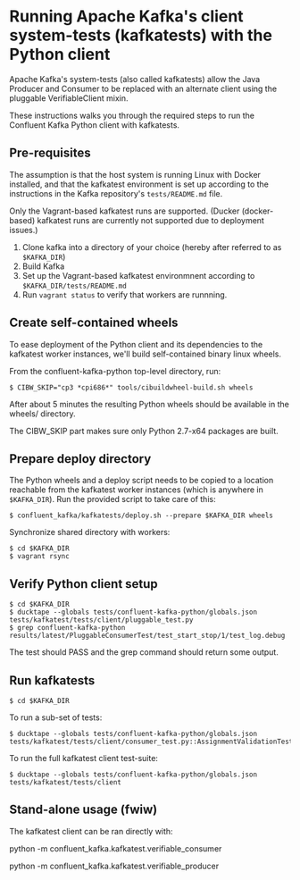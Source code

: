 # Running Apache Kafka's client system-tests (kafkatests) with the Python client

Apache Kafka's system-tests (also called kafkatests) allow the Java
Producer and Consumer to be replaced with an alternate client using the
pluggable VerifiableClient mixin.

These instructions walks you through the required steps to run
the Confluent Kafka Python client with kafkatests.

## Pre-requisites

The assumption is that the host system is running Linux with Docker installed,
and that the kafkatest environment is set up according to the instructions in
the Kafka repository's `tests/README.md` file.

Only the Vagrant-based kafkatest runs are supported.
(Ducker (docker-based) kafkatest runs are currently not supported due
to deployment issues.)

 1. Clone kafka into a directory of your choice
    (hereby after referred to as `$KAFKA_DIR`)
 2. Build Kafka
 3. Set up the Vagrant-based kafkatest environmnent according
    to `$KAFKA_DIR/tests/README.md`
 4. Run `vagrant status` to verify that workers are runnning.



## Create self-contained wheels

To ease deployment of the Python client and its dependencies to
the kafkatest worker instances, we'll build self-contained binary linux
wheels.

From the confluent-kafka-python top-level directory, run:

    $ CIBW_SKIP="cp3 *cpi686*" tools/cibuildwheel-build.sh wheels

After about 5 minutes the resulting Python wheels should be available in
the wheels/ directory.

The CIBW_SKIP part makes sure only Python 2.7-x64 packages are built.


## Prepare deploy directory

The Python wheels and a deploy script needs to be copied to a location reachable
from the kafkatest worker instances (which is anywhere in `$KAFKA_DIR`).
Run the provided script to take care of this:

    $ confluent_kafka/kafkatests/deploy.sh --prepare $KAFKA_DIR wheels

Synchronize shared directory with workers:

    $ cd $KAFKA_DIR
    $ vagrant rsync


## Verify Python client setup

    $ cd $KAFKA_DIR
    $ ducktape --globals tests/confluent-kafka-python/globals.json tests/kafkatest/tests/client/pluggable_test.py
    $ grep confluent-kafka-python results/latest/PluggableConsumerTest/test_start_stop/1/test_log.debug

The test should PASS and the grep command should return some output.


## Run kafkatests

    $ cd $KAFKA_DIR

To run a sub-set of tests:

    $ ducktape --globals tests/confluent-kafka-python/globals.json tests/kafkatest/tests/client/consumer_test.py::AssignmentValidationTest

To run the full kafkatest client test-suite:

    $ ducktape --globals tests/confluent-kafka-python/globals.json tests/kafkatest/tests/client




## Stand-alone usage (fwiw)

The kafkatest client can be ran directly with:

   python -m confluent_kafka.kafkatest.verifiable_consumer <options>

   python -m confluent_kafka.kafkatest.verifiable_producer <options>
